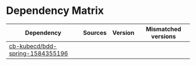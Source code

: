 # Dependency Matrix

Dependency | Sources | Version | Mismatched versions
---------- | ------- | ------- | -------------------
[cb-kubecd/bdd-spring-1584355196](https://github.com/cb-kubecd/bdd-spring-1584355196.git) |  | []() | 
